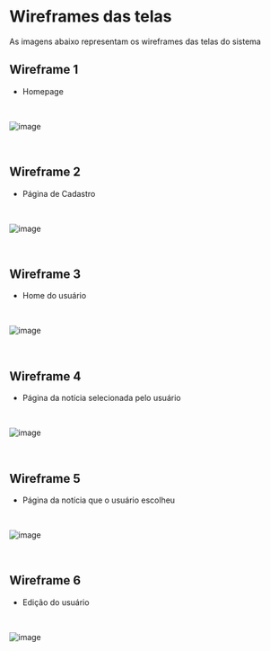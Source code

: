 # Wireframes das telas
As imagens abaixo representam os wireframes das telas do sistema

## Wireframe 1 
- Homepage
<br>

![image](https://user-images.githubusercontent.com/89463780/145820791-63a5913a-481e-4acb-aefc-9f144a6ec94e.png)

<br>

## Wireframe 2
- Página de Cadastro
<br>

![image](https://user-images.githubusercontent.com/89463780/145820970-7a2ef368-cad9-4e90-8f37-56a735d60a84.png)

<br>

## Wireframe 3
- Home do usuário
<br>

![image](https://user-images.githubusercontent.com/89463780/145821250-bfbef651-dd1c-4361-b7ca-0e192a37574a.png)


<br>

## Wireframe 4 
- Página da notícia selecionada pelo usuário
<br>

![image](https://user-images.githubusercontent.com/89463780/145821334-405674ef-04fa-4edb-a0a2-bbb69a280051.png)

<br>

## Wireframe 5 
- Página da notícia que o usuário escolheu
<br>

![image](https://user-images.githubusercontent.com/89463780/145821491-fd268773-c9b9-4c99-88cf-4abcc62541d3.png)

<br>

## Wireframe 6
- Edição do usuário
<br>

![image](https://user-images.githubusercontent.com/89463780/145821583-ee44f7a3-e02a-44a1-954b-7bc6554e4fb1.png)

<br>
